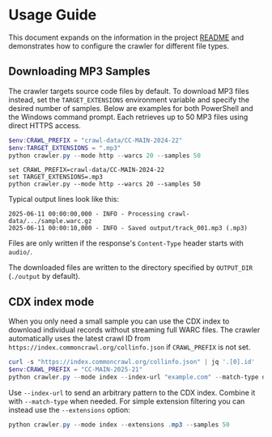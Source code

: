 # Usage Guide

This document expands on the information in the project
[README](../README.md) and demonstrates how to configure the crawler for
different file types.

## Downloading MP3 Samples

The crawler targets source code files by default. To download MP3 files instead,
set the `TARGET_EXTENSIONS` environment variable and specify the desired number
of samples. Below are examples for both PowerShell and the Windows command
prompt. Each retrieves up to 50 MP3 files using direct HTTPS access.

```powershell
$env:CRAWL_PREFIX = "crawl-data/CC-MAIN-2024-22"
$env:TARGET_EXTENSIONS = ".mp3"
python crawler.py --mode http --warcs 20 --samples 50
```

```batch
set CRAWL_PREFIX=crawl-data/CC-MAIN-2024-22
set TARGET_EXTENSIONS=.mp3
python crawler.py --mode http --warcs 20 --samples 50
```

Typical output lines look like this:

```
2025-06-11 00:00:00,000 - INFO - Processing crawl-data/.../sample.warc.gz
2025-06-11 00:00:10,000 - INFO - Saved output/track_001.mp3 (.mp3)
```

Files are only written if the response's `Content-Type` header starts with `audio/`.

The downloaded files are written to the directory specified by `OUTPUT_DIR`
(`./output` by default).

## CDX index mode

When you only need a small sample you can use the CDX index to download
individual records without streaming full WARC files. The crawler automatically
uses the latest crawl ID from `https://index.commoncrawl.org/collinfo.json` if
`CRAWL_PREFIX` is not set.

```powershell
curl -s "https://index.commoncrawl.org/collinfo.json" | jq '.[0].id'
$env:CRAWL_PREFIX = "CC-MAIN-2025-21"
python crawler.py --mode index --index-url "example.com" --match-type domain --samples 50
```

Use `--index-url` to send an arbitrary pattern to the CDX index. Combine it with
`--match-type` when needed. For simple extension filtering you can instead use
the `--extensions` option:

```powershell
python crawler.py --mode index --extensions .mp3 --samples 50
```
